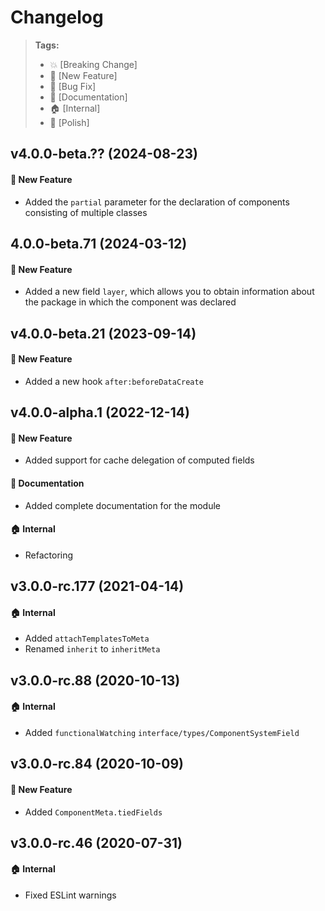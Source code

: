 Changelog
=========

> **Tags:**
> - :boom:       [Breaking Change]
> - :rocket:     [New Feature]
> - :bug:        [Bug Fix]
> - :memo:       [Documentation]
> - :house:      [Internal]
> - :nail_care:  [Polish]

## v4.0.0-beta.?? (2024-08-23)

#### :rocket: New Feature

* Added the `partial` parameter for the declaration of components consisting of multiple classes

## 4.0.0-beta.71 (2024-03-12)

#### :rocket: New Feature

* Added a new field `layer`, which allows you to obtain information about the package in which the component was declared

## v4.0.0-beta.21 (2023-09-14)

#### :rocket: New Feature

* Added a new hook `after:beforeDataCreate`

## v4.0.0-alpha.1 (2022-12-14)

#### :rocket: New Feature

* Added support for cache delegation of computed fields

#### :memo: Documentation

* Added complete documentation for the module

#### :house: Internal

* Refactoring

## v3.0.0-rc.177 (2021-04-14)

#### :house: Internal

* Added `attachTemplatesToMeta`
* Renamed `inherit` to `inheritMeta`

## v3.0.0-rc.88 (2020-10-13)

#### :house: Internal

* Added `functionalWatching` `interface/types/ComponentSystemField`

## v3.0.0-rc.84 (2020-10-09)

#### :rocket: New Feature

* Added `ComponentMeta.tiedFields`

## v3.0.0-rc.46 (2020-07-31)

#### :house: Internal

* Fixed ESLint warnings
